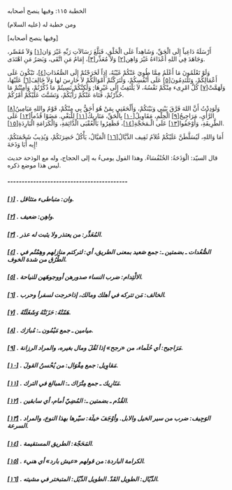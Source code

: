   الخطبة  ١١٥: وفيها ينصح أصحابه	

ومن خطبة له (عليه السلام)

[وفيها ينصح أصحابه]

أَرْسَلَهُ دَاعِياً إِلَى الْحَقِّ، وَشَاهِداً عَلَى الْخَلْقِ، فَبَلَّغَ رَسَالاَتِ رَبِّهِ غَيْرَ وَان[[١\]](https://arabic.balaghah.net/node/566#_ftn1) وَلاَ مُقَصِّر، وَجَاهَدَ فِي اللهِ أَعْدَاءَهُ غَيْرَ وَاهِن[[٢\]](https://arabic.balaghah.net/node/566#_ftn2) وَلاَ مُعَذِّر[[٣\]](https://arabic.balaghah.net/node/566#_ftn3)، إِمَامُ مَنِ اتَّقَى، وَبَصَرُ مَنِ اهْتَدَى.

وَلَوْ تَعْلَمُونَ مَا أَعْلَمُ مِمَّا طُوِيَ عَنْكُمْ غَيْبُهُ، إِذاً لَخَرَجْتُمْ إِلَى الصُّعُدَاتِ[[٤\]](https://arabic.balaghah.net/node/566#_ftn4)، تَبْكُونَ عَلَى أَعْمَالِكُمْ، وَتَلْتَدِمُونَ[[٥\]](https://arabic.balaghah.net/node/566#_ftn5) عَلَى أَنْفُسِكُمْ، وَلَتَرَكْتُمْ أَمْوَالَكُمْ لاَ حَارِسَ لها وَلاَ خَالِفَ[[٦\]](https://arabic.balaghah.net/node/566#_ftn6) عَلَيْهَا، وَلَهَمَّتْ[[٧\]](https://arabic.balaghah.net/node/566#_ftn7) كُلَّ امْرِىء مِنْكُمْ نَفْسُهُ، لاَ يَلْتَفِتُ إِلَى غَيْرِهَا;  وَلَكِنَّكُمْ نَسِيتُمْ مَا ذُكِّرْتُمْ، وَأَمِنْتُمْ مَا حُذِّرْتُمْ،  فَتَاهَ عَنْكُمْ رَأْيُكُمْ، وَتَشَتَّتَ عَلَيْكُمْ أَمْرُكُمْ.

وَلَوَدِدْتُ أَنَّ اللهَ فَرَّقَ بَيْنِي وَبَيْنَكُمْ، وَأَلْحَقَنِي بِمَنْ هُوَ أَحَقُّ بِي مِنْكُمْ، قَوْمٌ واللهِ مَيَامِينُ[[٨\]](https://arabic.balaghah.net/node/566#_ftn8) الرَّأْيِ، مَرَاجِيحُ[[٩\]](https://arabic.balaghah.net/node/566#_ftn9) الْحِلْمِ، مَقَاوِيلُ[[١٠\]](https://arabic.balaghah.net/node/566#_ftn10) بِالْحَقِّ، مَتَارِيكُ[[١١\]](https://arabic.balaghah.net/node/566#_ftn11) لِلْبَغْيِ. مَضَوْا قُدُماً[[١٢\]](https://arabic.balaghah.net/node/566#_ftn12) عَلَى الطَّرِيقَةِ، وَأَوْجَفُوا[[١٣\]](https://arabic.balaghah.net/node/566#_ftn13) عَلَى الْـمَحَجَّةِ[[١٤\]](https://arabic.balaghah.net/node/566#_ftn14)، فَظَفِرُوا بَالْعُقْبَى الْدَّائِمَةِ، وَالْكَرَامَةِ الْبَارِدَةِ[[١٥\]](https://arabic.balaghah.net/node/566#_ftn15).

أَمَا وَاللهِ، لَيُسَلَّطَنَّ عَلَيْكُمْ غُلاَمُ ثَقِيف الذَّيَّالُ[[١٦\]](https://arabic.balaghah.net/node/566#_ftn16) الْمَيَّالُ، يَأْكُلُ خَضِرَتَكُمْ، وَيُذِيبُ شَحْمَتَكُمْ، إِيه أَبَا وَذَحَةَ!

قال السيّد: الْوَذَحَةُ: الخُنْفُسَاءُ. وهذا القول يومىءُ به إلى الحجاج، وله مع الوذحة حديث ليس هذا موضع ذكره.

##### ------------------------------------------

##### [[١\]](https://arabic.balaghah.net/node/566#_ftnref1) . وان: متباطىء متثاقل.

##### [[٢\]](https://arabic.balaghah.net/node/566#_ftnref2) . واهِن: ضعيف.

##### [[٣\]](https://arabic.balaghah.net/node/566#_ftnref3) . المُعَذِّر: من يعتذر ولا يثبت له عذر.

##### [[٤\]](https://arabic.balaghah.net/node/566#_ftnref4) . الصُّعُدات ـ بضمتين ـ: جمع صَعيد بمعنى الطريق، أي: لتركتم منازلهم وهِمْتُم في الطّرُق من شدة الخوف.

##### [[٥\]](https://arabic.balaghah.net/node/566#_ftnref5) . الالْتِدام: ضرب النساء صدورهن أووجوهَهن للنياحة.

##### [[٦\]](https://arabic.balaghah.net/node/566#_ftnref6) . الخالف: مَن تتركه في أهلك ومالك، إذاخرجت لسفرأ وحرب.

##### [[٧\]](https://arabic.balaghah.net/node/566#_ftnref7) . هَمّتْهُ: حَزَنَتْهُ وَشَغَلَتْهُ.

##### [[٨\]](https://arabic.balaghah.net/node/566#_ftnref8) . ميامين ـ جمع مَيْمُون ـ: مُبارَك.

##### [[٩\]](https://arabic.balaghah.net/node/566#_ftnref9) . مَرَاجيح: أي حُلَماء، من «رجح» إذا ثَقُلَ ومال بغيره، والمراد الرزانة.

##### [[١٠\]](https://arabic.balaghah.net/node/566#_ftnref10) . مَقاوِيل: جمع مِقْوَال: من يُحْسنُ القولَ.

##### [[١١\]](https://arabic.balaghah.net/node/566#_ftnref11) . مَتَارِيك ـ جمع مِتْرَاك ـ: المبالغ في الترك.

##### [[١٢\]](https://arabic.balaghah.net/node/566#_ftnref12) . القُدُم ـ بضمتين ـ: المُضِيّ أمام، أي سابقين.

##### [[١٣\]](https://arabic.balaghah.net/node/566#_ftnref13) . الوَجِيف: ضرب من سير الخيل والابل. وأوْجَفَ خيلَة: سيّرها بهذا النوع، والمراد السرعة.

##### [[١٤\]](https://arabic.balaghah.net/node/566#_ftnref14) . المَحَجّة: الطريق المستقيمة.

##### [[١٥\]](https://arabic.balaghah.net/node/566#_ftnref15) . الكرامة الباردة: من قولهم «عيش بارد» أي هنيء.

##### [[١٦\]](https://arabic.balaghah.net/node/566#_ftnref16) . الذّيّال: الطويل القَدّ. الطويل الذّيْل: المتبختر في مشيته. 
